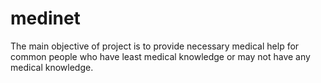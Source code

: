 # medinet
The main objective of project is to provide necessary medical help for common people who have least medical knowledge or may not have any medical knowledge.
